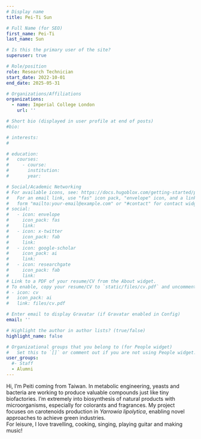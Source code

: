 ```yaml
---
# Display name
title: Pei-Ti Sun

# Full Name (for SEO)
first_name: Pei-Ti
last_name: Sun

# Is this the primary user of the site?
superuser: true

# Role/position
role: Research Technician
start_date: 2022-10-01
end_date: 2025-05-31

# Organizations/Affiliations
organizations:
  - name: Imperial College London
    url: ''

# Short bio (displayed in user profile at end of posts)
#bio: 

# interests:
#   

# education:
#   courses:
#     - course: 
#       institution: 
#       year: 

# Social/Academic Networking
# For available icons, see: https://docs.hugoblox.com/getting-started/page-builder/#icons
#   For an email link, use "fas" icon pack, "envelope" icon, and a link in the
#   form "mailto:your-email@example.com" or "#contact" for contact widget.
# social:
#   - icon: envelope
#     icon_pack: fas
#     link: 
#   - icon: x-twitter
#     icon_pack: fab
#     link: 
#   - icon: google-scholar
#     icon_pack: ai
#     link: 
#   - icon: researchgate
#     icon_pack: fab
#     link: 
# Link to a PDF of your resume/CV from the About widget.
# To enable, copy your resume/CV to `static/files/cv.pdf` and uncomment the lines below.
# - icon: cv
#   icon_pack: ai
#   link: files/cv.pdf

# Enter email to display Gravatar (if Gravatar enabled in Config)
email: ''

# Highlight the author in author lists? (true/false)
highlight_name: false

# Organizational groups that you belong to (for People widget)
#   Set this to `[]` or comment out if you are not using People widget.
user_groups:
  #- Staff
  - Alumni
---
```


Hi, I’m Peiti coming from Taiwan. In metabolic engineering, yeasts and bacteria are working to produce valuable compounds just like tiny biofactories. I’m extremely into biosynthesis of natural products with microorganisms, especially for colorants and fragrances. My project focuses on carotenoids production in _Yarrowia lipolytica_, enabling novel approaches to achieve green industries.  
For leisure, I love travelling, cooking, singing, playing guitar and making music!
